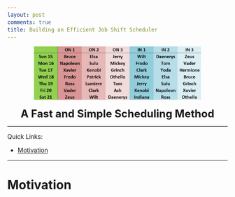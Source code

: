 ```yaml
---
layout: post
comments: true
title: Building an Efficient Job Shift Scheduler
---
```


<figure>
<center>
   <a href="/images/header.jpg"><img width="90%" src="/images/header_shifts.jpg"></a>
</center>
</figure>

<center>
<font size="5"><b>A Fast and Simple Scheduling Method</b></font>
</center>

---


Quick Links: 

* [Motivation](#mot)  

---

<a name="mot"></a>

# Motivation
